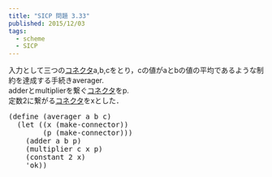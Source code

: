 ```yaml
---
title: "SICP 問題 3.33"
published: 2015/12/03
tags:
  - scheme
  - SICP
---
```


<p>入力として三つの<a class="keyword" href="http://d.hatena.ne.jp/keyword/%A5%B3%A5%CD%A5%AF%A5%BF">コネクタ</a>a,b,cをとり，cの値がaとbの値の平均であるような制約を達成する手続きaverager.<br/>
adderとmultiplierを繋ぐ<a class="keyword" href="http://d.hatena.ne.jp/keyword/%A5%B3%A5%CD%A5%AF%A5%BF">コネクタ</a>をp.<br/>
定数2に繋がる<a class="keyword" href="http://d.hatena.ne.jp/keyword/%A5%B3%A5%CD%A5%AF%A5%BF">コネクタ</a>をxとした．</p>

<pre class="code lang-scheme" data-lang="scheme" data-unlink><span class="synSpecial">(</span><span class="synStatement">define</span> <span class="synSpecial">(</span>averager a b c<span class="synSpecial">)</span>
  <span class="synSpecial">(</span><span class="synStatement">let</span> <span class="synSpecial">((</span>x <span class="synSpecial">(</span>make-connector<span class="synSpecial">))</span>
        <span class="synSpecial">(</span>p <span class="synSpecial">(</span>make-connector<span class="synSpecial">)))</span>
    <span class="synSpecial">(</span>adder a b p<span class="synSpecial">)</span>
    <span class="synSpecial">(</span>multiplier c x p<span class="synSpecial">)</span>
    <span class="synSpecial">(</span>constant <span class="synConstant">2</span> x<span class="synSpecial">)</span>
    <span class="synSpecial">'</span>ok<span class="synSpecial">))</span>
</pre>


